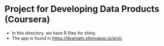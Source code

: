 # Project for Developing Data Products (Coursera)

- In this directory, we have R files for shiny.
- The app is found in https://dyamato.shinyapps.io/proj/.


